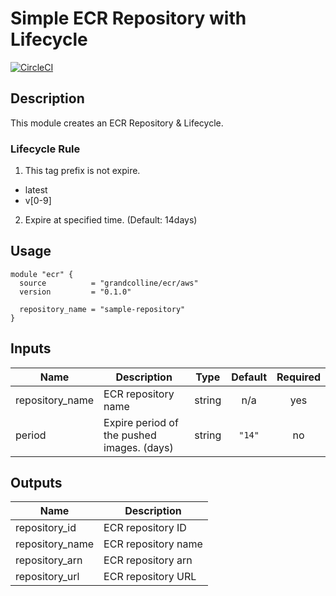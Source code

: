 # Simple ECR Repository with Lifecycle

[![CircleCI](https://circleci.com/gh/grandcolline/terraform-aws-ecr.svg?style=svg)](https://circleci.com/gh/grandcolline/terraform-aws-ecr)

## Description

This module creates an ECR Repository & Lifecycle.

### Lifecycle Rule

1. This tag prefix is not expire.
* latest
* v[0-9]

2. Expire at specified time. (Default: 14days)

## Usage

```hcl
module "ecr" {
  source          = "grandcolline/ecr/aws"
  version         = "0.1.0"

  repository_name = "sample-repository"
}
```

## Inputs

| Name | Description | Type | Default | Required |
|------|-------------|:----:|:-----:|:-----:|
| repository\_name | ECR repository name | string | n/a | yes |
| period | Expire period of the pushed images. (days) | string | `"14"` | no |

## Outputs

| Name | Description |
|------|-------------|
| repository\_id | ECR repository ID |
| repository\_name | ECR repository name |
| repository\_arn | ECR repository arn |
| repository\_url | ECR repository URL |

